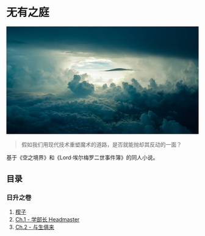 # 无有之庭

![bkg](bkg_cc0.jpg)

> 假如我们用现代技术重塑魔术的道路，是否就能抛却其反动的一面？

基于《空之境界》和《Lord·埃尔梅罗二世事件簿》的同人小说。
## 目录
### 日升之卷 
1. [楔子](卷一：日升之卷/楔子.md)
2. [Ch.1 - 学部长 Headmaster](卷一：日升之卷/Ch.%201%20-%20学部长%20Headmaster.md)
3. [Ch.2 - 与生俱来](卷一：日升之卷/Ch.%202%20-%20与生俱来.md)